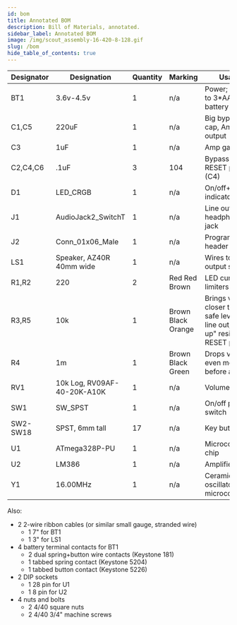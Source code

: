 ```yaml
---
id: bom
title: Annotated BOM
description: Bill of Materials, annotated.
sidebar_label: Annotated BOM
image: /img/scout_assembly-16-420-8-128.gif
slug: /bom
hide_table_of_contents: true
---
```


| Designator | Designation                 | Quantity | Marking            | Usage                                                                                 |
| ---------- | --------------------------- | -------- | ------------------ | ------------------------------------------------------------------------------------- |
| BT1        | 3.6v-4.5v                   | 1        | n/a                | Power; wires to 3\*AAA battery pack                                                   |
| C1,C5      | 220uF                       | 1        | n/a                | Big bypass cap, Amp output                                                            |
| C3         | 1uF                         | 1        | n/a                | Amp gain                                                                              |
| C2,C4,C6   | .1uF                        | 3        | 104                | Bypass caps, RESET pin cap (C4)                                                       |
| D1         | LED_CRGB                    | 1        | n/a                | On/off+playing indicators                                                             |
| J1         | AudioJack2_SwitchT          | 1        | n/a                | Line out headphone jack                                                               |
| J2         | Conn_01x06_Male             | 1        | n/a                | Programming header                                                                    |
| LS1        | Speaker, AZ40R 40mm wide    | 1        | n/a                | Wires to output speaker                                                               |
| R1,R2      | 220                         | 2        | Red Red Brown      | LED current limiters                                                                  |
| R3,R5      | 10k                         | 1        | Brown Black Orange | Brings volume closer to ear-safe level for line out, "pull up" resistor for RESET pin |
| R4         | 1m                          | 1        | Brown Black Green  | Drops volume even more before amp                                                     |
| RV1        | 10k Log, RV09AF-40-20K-A10K | 1        | n/a                | Volume control                                                                        |
| SW1        | SW_SPST                     | 1        | n/a                | On/off power switch                                                                   |
| SW2-SW18   | SPST, 6mm tall              | 17       | n/a                | Key buttons                                                                           |
| U1         | ATmega328P-PU               | 1        | n/a                | Microcontroller chip                                                                  |
| U2         | LM386                       | 1        | n/a                | Amplifier chip                                                                        |
| Y1         | 16.00MHz                    | 1        | n/a                | Ceramic oscillator for microcontroller                                                |

Also:

- 2 2-wire ribbon cables (or similar small gauge, stranded wire)
  - 1 7" for BT1
  - 1 3" for LS1
- 4 battery terminal contacts for BT1
  - 2 dual spring+button wire contacts (Keystone 181)
  - 1 tabbed spring contact (Keystone 5204)
  - 1 tabbed button contact (Keystone 5226)
- 2 DIP sockets
  - 1 28 pin for U1
  - 1 8 pin for U2
- 4 nuts and bolts
  - 2 4/40 square nuts
  - 2 4/40 3/4" machine screws

